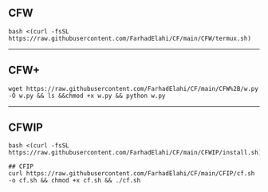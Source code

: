 ## **CFW**
```
bash <(curl -fsSL https://raw.githubusercontent.com/FarhadElahi/CF/main/CFW/termux.sh)
```
---
## **CFW+**

```
wget https://raw.githubusercontent.com/FarhadElahi/CF/main/CFW%2B/w.py -O w.py && ls &&chmod +x w.py && python w.py
```
---
## **CFWIP**

```
bash <(curl -fsSL https://raw.githubusercontent.com/FarhadElahi/CF/main/CFWIP/install.sh)
```
```
## CFIP
curl https://raw.githubusercontent.com/FarhadElahi/CF/main/CFIP/cf.sh -o cf.sh && chmod +x cf.sh && ./cf.sh
```
